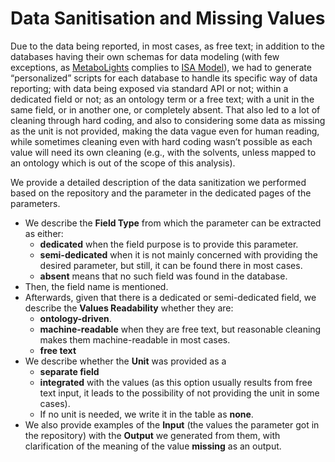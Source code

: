 # Data Sanitisation and Missing Values

Due to the data being reported, in most cases, as free text; in addition to the databases having their own schemas for data modeling (with few exceptions, as [MetaboLights](https://www.ebi.ac.uk/metabolights/) complies to [ISA Model](https://isa-specs.readthedocs.io/en/latest/isamodel.html)), we had to generate “personalized” scripts for each database to handle its specific way of data reporting; with data being exposed via standard API or not; within a dedicated field or not; as an ontology term or a free text; with a unit in the same field, or in another one, or completely absent. That also led to a lot of cleaning through hard coding, and also to considering some data as missing as the unit is not provided, making the data vague even for human reading, while sometimes cleaning even with hard coding wasn’t possible as each value will need its own cleaning (e.g., with the solvents, unless mapped to an ontology which is out of the scope of this analysis).

We provide a detailed description of the data sanitization we performed based on the repository and the parameter in the dedicated pages of the parameters.
- We describe the **Field Type** from which the parameter can be extracted as either:
  - **dedicated** when the field purpose is to provide this parameter.
  - **semi-dedicated** when it is not mainly concerned with providing the desired parameter, but still, it can be found there in most cases. 
  - **absent** means that no such field was found in the database. 
- Then, the field name is mentioned. 
- Afterwards, given that there is a dedicated or semi-dedicated field, we describe the **Values Readability** whether they are:
  - **ontology-driven**.
  - **machine-readable** when they are free text, but reasonable cleaning makes them machine-readable in most cases.
  - **free text**
- We describe whether the **Unit** was provided as a 
  - **separate field** 
  - **integrated** with the values (as this option usually results from free text input, it leads to the possibility of not providing the unit in some cases). 
  - If no unit is needed, we write it in the table as **none**.  
- We also provide examples of the **Input** (the values the parameter got in the repository) with the **Output** we generated from them, with clarification of the meaning of the value **missing** as an output.
